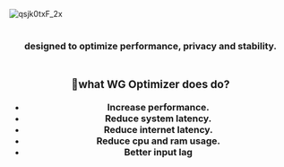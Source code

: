 ![qsjk0txF_2x](https://user-images.githubusercontent.com/132106663/236480470-620c79b3-da34-47c3-8143-654c36ceafea.jpg)
<h1 align="center"></h1>

<div align="center">
<h3 align="center">designed to optimize performance, privacy and stability.
<div align="center">

<h1 align="center"></h1>
<h3 align="center">🤔what WG Optimizer does do?</h3>

- Increase performance.
- Reduce system latency.
- Reduce internet latency.
- Reduce cpu and ram usage.
- Better input lag
